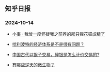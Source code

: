## 知乎日报 
### 2024-10-14

+ [小事 · 我曾一度怀疑我之前养的那只狸花猫成精了](https://daily.zhihu.com/story/9776108)

+ [哈利波特的经济体系是不是很有问题？](https://daily.zhihu.com/story/9775853)

+ [中国古代以银子交易，碎银是怎么计价交易的?](https://daily.zhihu.com/story/9775858)

+ [有哪些逆天的微生物？](https://daily.zhihu.com/story/9776218)

